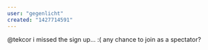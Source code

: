 ```yaml
---
user: "gegenlicht"
created: "1427714591"
---
```


@tekcor i missed the sign up... :( any chance to join as a spectator?
